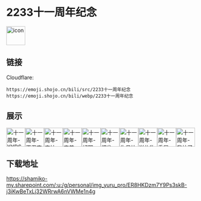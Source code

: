 # 2233十一周年纪念
<img src="https://emoji.shojo.cn/bili/src/2233十一周年纪念/icon.png" width="50" height="50" alt="icon">

## 链接
Cloudflare:
```
https://emoji.shojo.cn/bili/src/2233十一周年纪念
https://emoji.shojo.cn/bili/webp/2233十一周年纪念
```
## 展示
<img src="https://emoji.shojo.cn/bili/src/2233十一周年纪念/十一周年-YYDS.png" width="50" height="50" alt="十一周年-YYDS"><img src="https://emoji.shojo.cn/bili/src/2233十一周年纪念/十一周年-不忍直视.png" width="50" height="50" alt="十一周年-不忍直视"><img src="https://emoji.shojo.cn/bili/src/2233十一周年纪念/十一周年-害怕.png" width="50" height="50" alt="十一周年-害怕"><img src="https://emoji.shojo.cn/bili/src/2233十一周年纪念/十一周年-害羞.png" width="50" height="50" alt="十一周年-害羞"><img src="https://emoji.shojo.cn/bili/src/2233十一周年纪念/十一周年-好耶.png" width="50" height="50" alt="十一周年-好耶"><img src="https://emoji.shojo.cn/bili/src/2233十一周年纪念/十一周年-愣住.png" width="50" height="50" alt="十一周年-愣住"><img src="https://emoji.shojo.cn/bili/src/2233十一周年纪念/十一周年-生日快乐.png" width="50" height="50" alt="十一周年-生日快乐"><img src="https://emoji.shojo.cn/bili/src/2233十一周年纪念/十一周年-送礼物.png" width="50" height="50" alt="十一周年-送礼物"><img src="https://emoji.shojo.cn/bili/src/2233十一周年纪念/十一周年-委屈.png" width="50" height="50" alt="十一周年-委屈"><img src="https://emoji.shojo.cn/bili/src/2233十一周年纪念/十一周年-我枯了.png" width="50" height="50" alt="十一周年-我枯了">

## 下载地址

https://shamiko-my.sharepoint.com/:u:/g/personal/img_yuru_pro/ER8HKDzm7Y9Ps3skB-j3iKwBeTxLj32WRrwA6nVWMe1n4g